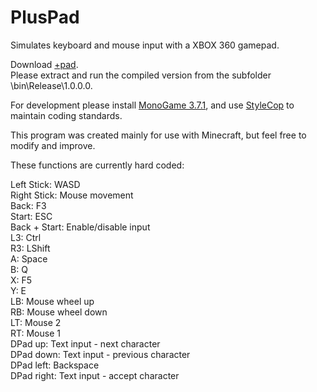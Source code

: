 # PlusPad
Simulates keyboard and mouse input with a XBOX 360 gamepad.

Download [+pad](https://github.com/KapitanH/PlusPad/archive/master.zip).  
Please extract and run the compiled version from the subfolder \bin\Release\1.0.0.0.

For development please install [MonoGame 3.7.1](http://www.monogame.net/downloads/), and use [StyleCop](https://stylecop.codeplex.com/) to maintain coding standards.  

This program was created mainly for use with Minecraft, but feel free to modify and improve.

These functions are currently hard coded:

Left Stick: WASD  
Right Stick: Mouse movement  
Back: F3  
Start: ESC  
Back + Start: Enable/disable input  
L3: Ctrl  
R3: LShift  
A: Space  
B: Q  
X: F5  
Y: E  
LB: Mouse wheel up  
RB: Mouse wheel down  
LT: Mouse 2  
RT: Mouse 1  
DPad up: Text input - next character  
DPad down: Text input - previous character  
DPad left: Backspace  
DPad right: Text input - accept character  

